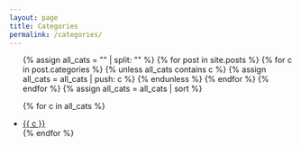 ```yaml
---
layout: page
title: Categories
permalink: /categories/
---
```


<ul class="categories-list">
  {% assign all_cats = "" | split: "" %}
  {% for post in site.posts %}
    {% for c in post.categories %}
      {% unless all_cats contains c %}
        {% assign all_cats = all_cats | push: c %}
      {% endunless %}
    {% endfor %}
  {% endfor %}
  {% assign all_cats = all_cats | sort %}

  {% for c in all_cats %}
    <li><a href="{{ '/categories/' | append: c | append: '/' | relative_url }}">{{ c }}</a></li>
  {% endfor %}
</ul>
